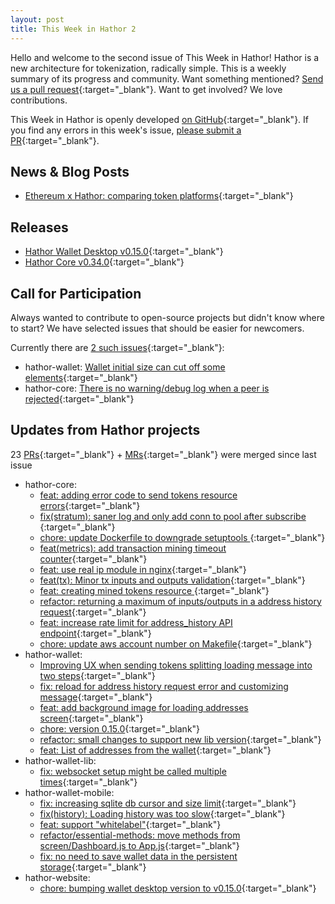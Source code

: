 ```yaml
---
layout: post
title: This Week in Hathor 2
---
```


Hello and welcome to the second issue of This Week in Hathor! Hathor is a new architecture for tokenization, radically
simple.  This is a weekly summary of its progress and community. Want something mentioned? [Send us a pull
request](https://github.com/HathorNetwork/this-week-in-hathor){:target="_blank"}. Want to get involved? We love
contributions.

This Week in Hathor is openly developed [on
GitHub](https://github.com/HathorNetwork/this-week-in-hathor){:target="_blank"}. If you find
any errors in this week's issue, [please submit a
PR](https://github.com/HathorNetwork/this-week-in-hathor){:target="_blank"}.

## News & Blog Posts

- [Ethereum x Hathor: comparing token platforms](https://medium.com/hathor-network/ethereum-x-hathor-comparing-token-platforms-ca898a593477){:target="_blank"}

## Releases

- [Hathor Wallet Desktop v0.15.0](https://github.com/HathorNetwork/hathor-wallet/releases/tag/v0.15.0){:target="_blank"}
- [Hathor Core v0.34.0](https://github.com/HathorNetwork/hathor-core/releases/tag/v0.34.0){:target="_blank"}

## Call for Participation

Always wanted to contribute to open-source projects but didn't know where to start? We have selected issues that should
be easier for newcomers.

Currently there are [2 such issues](https://github.com/search?q=org%3AHathorNetwork+label%3A%22good+first+issue%22+no%3Aassignee&state=open&type=Issues){:target="_blank"}:

- hathor-wallet: [Wallet initial size can cut off some elements](https://github.com/HathorNetwork/hathor-wallet/issues/90){:target="_blank"}
- hathor-core: [There is no warning/debug log when a peer is rejected](https://github.com/HathorNetwork/hathor-core/issues/19){:target="_blank"}

## Updates from Hathor projects

23 [PRs](https://github.com/search?o=desc&q=is%3Apr+org%3AHathorNetwork+is%3Amerged+merged%3A2020-04-09..2020-05-01&s=created){:target="_blank"} +
[MRs](https://gitlab.com/groups/HathorNetwork/-/merge_requests?scope=all&utf8=%E2%9C%93&state=merged){:target="_blank"}
were merged since last issue

- hathor-core:
  - [feat: adding error code to send tokens resource errors](https://gitlab.com/HathorNetwork/hathor-python/-/merge_requests/394){:target="_blank"}
  - [fix(stratum): saner log and only add conn to pool after subscribe ](https://gitlab.com/HathorNetwork/hathor-python/-/merge_requests/389){:target="_blank"}
  - [chore: update Dockerfile to downgrade setuptools ](https://gitlab.com/HathorNetwork/hathor-python/-/merge_requests/393){:target="_blank"}
  - [feat(metrics): add transaction mining timeout counter](https://gitlab.com/HathorNetwork/hathor-python/-/merge_requests/390){:target="_blank"}
  - [feat: use real ip module in nginx](https://gitlab.com/HathorNetwork/hathor-python/-/merge_requests/388){:target="_blank"}
  - [feat(tx): Minor tx inputs and outputs validation](https://gitlab.com/HathorNetwork/hathor-python/-/merge_requests/387){:target="_blank"}
  - [feat: creating mined tokens resource ](https://gitlab.com/HathorNetwork/hathor-python/-/merge_requests/386){:target="_blank"}
  - [refactor: returning a maximum of inputs/outputs in a address history request](https://gitlab.com/HathorNetwork/hathor-python/-/merge_requests/384){:target="_blank"}
  - [feat: increase rate limit for address_history API endpoint](https://gitlab.com/HathorNetwork/hathor-python/-/merge_requests/383){:target="_blank"}
  - [chore: update aws account number on Makefile](https://gitlab.com/HathorNetwork/hathor-python/-/merge_requests/382){:target="_blank"}
- hathor-wallet:
  - [Improving UX when sending tokens splitting loading message into two steps](https://github.com/HathorNetwork/hathor-wallet/pull/112){:target="_blank"}
  - [fix: reload for address history request error and customizing message](https://github.com/HathorNetwork/hathor-wallet/pull/111){:target="_blank"}
  - [feat: add background image for loading addresses screen](https://github.com/HathorNetwork/hathor-wallet/pull/109){:target="_blank"}
  - [chore: version 0.15.0](https://github.com/HathorNetwork/hathor-wallet/pull/108){:target="_blank"}
  - [refactor: small changes to support new lib version](https://github.com/HathorNetwork/hathor-wallet/pull/105){:target="_blank"}
  - [feat: List of addresses from the wallet](https://github.com/HathorNetwork/hathor-wallet/pull/100){:target="_blank"}
- hathor-wallet-lib:
  - [fix: websocket setup might be called multiple times](https://github.com/HathorNetwork/hathor-wallet-lib/pull/70){:target="_blank"}
- hathor-wallet-mobile:
  - [fix: increasing sqlite db cursor and size limit](https://github.com/HathorNetwork/hathor-wallet-mobile/pull/58){:target="_blank"}
  - [fix(history): Loading history was too slow](https://github.com/HathorNetwork/hathor-wallet-mobile/pull/57){:target="_blank"}
  - [feat: support "whitelabel"](https://github.com/HathorNetwork/hathor-wallet-mobile/pull/56){:target="_blank"}
  - [refactor/essential-methods: move methods from screen/Dashboard.js to App.js](https://github.com/HathorNetwork/hathor-wallet-mobile/pull/55){:target="_blank"}
  - [fix: no need to save wallet data in the persistent storage](https://github.com/HathorNetwork/hathor-wallet-mobile/pull/53){:target="_blank"}
- hathor-website:
  - [chore: bumping wallet desktop version to v0.15.0](https://github.com/HathorNetwork/hathor-website/pull/21){:target="_blank"}
